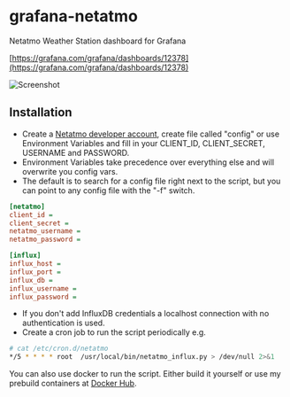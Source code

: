 # grafana-netatmo

Netatmo Weather Station dashboard for Grafana

[https://grafana.com/grafana/dashboards/12378](https://grafana.com/grafana/dashboards/12378)

![Screenshot](https://raw.githubusercontent.com/florianbeer/grafana-netatmo/master/screenshot.png)

## Installation

* Create a [Netatmo developer account](https://dev.netatmo.com/apidocumentation), create file called "config" or use Environment Variables and fill in your CLIENT_ID, CLIENT_SECRET, USERNAME and PASSWORD.
* Environment Variables take precedence over everything else and will overwrite you config vars.
* The default is to search for a config file right next to the script, but you can point to any config file with the "-f" switch.

```ini
[netatmo]
client_id =
client_secret =
netatmo_username =
netatmo_password =

[influx]
influx_host =
influx_port =
influx_db =
influx_username =
influx_password =
```

* If you don't add InfluxDB credentials a localhost connection with no authentication is used. 
* Create a cron job to run the script periodically e.g.

```bash
# cat /etc/cron.d/netatmo
*/5 * * * * root  /usr/local/bin/netatmo_influx.py > /dev/null 2>&1
```

You can also use docker to run the script. Either build it yourself or use my prebuild containers at [Docker Hub](https://hub.docker.com/r/karaktaka/grafana-netatmo).
